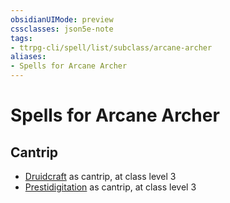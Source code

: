 ```yaml
---
obsidianUIMode: preview
cssclasses: json5e-note
tags:
- ttrpg-cli/spell/list/subclass/arcane-archer
aliases:
- Spells for Arcane Archer
---
```

# Spells for Arcane Archer

## Cantrip

- [Druidcraft](/3-Mechanics/CLI/spells/druidcraft-xphb.md "XPHB") as cantrip, at class level 3
- [Prestidigitation](/3-Mechanics/CLI/spells/prestidigitation-xphb.md "XPHB") as cantrip, at class level 3